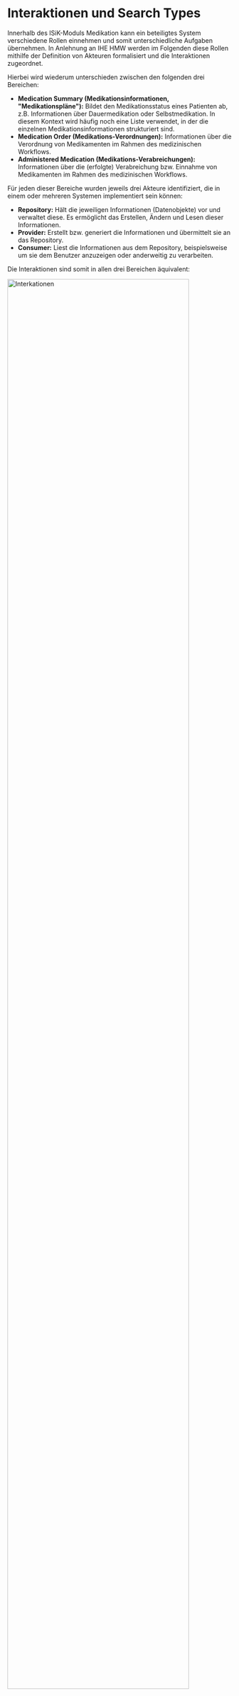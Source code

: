 # Interaktionen und Search Types

Innerhalb des ISiK-Moduls Medikation kann ein beteiligtes System verschiedene Rollen einnehmen und somit unterschiedliche Aufgaben übernehmen. In Anlehnung an IHE HMW werden im Folgenden diese Rollen mithilfe der Definition von Akteuren formalisiert und die Interaktionen zugeordnet.

Hierbei wird wiederum unterschieden zwischen den folgenden drei Bereichen:

* **Medication Summary (Medikationsinformationen, "Medikationspläne"):** Bildet den Medikationsstatus eines Patienten ab, z.B. Informationen über Dauermedikation oder Selbstmedikation. In diesem Kontext wird häufig noch eine Liste verwendet, in der die einzelnen Medikationsinformationen strukturiert sind.
* **Medication Order (Medikations-Verordnungen):** Informationen über die Verordnung von Medikamenten im Rahmen des medizinischen Workflows.
* **Administered Medication (Medikations-Verabreichungen):** Informationen über die (erfolgte) Verabreichung bzw. Einnahme von Medikamenten im Rahmen des medizinischen Workflows.

Für jeden dieser Bereiche wurden jeweils drei Akteure identifiziert, die in einem oder mehreren Systemen implementiert sein können:

* **Repository:** Hält die jeweiligen Informationen (Datenobjekte) vor und verwaltet diese. Es ermöglicht das Erstellen, Ändern und Lesen dieser Informationen.
* **Provider:** Erstellt bzw. generiert die Informationen und übermittelt sie an das Repository.
* **Consumer:** Liest die Informationen aus dem Repository, beispielsweise um sie dem Benutzer anzuzeigen oder anderweitig zu verarbeiten.

Die Interaktionen sind somit in allen drei Bereichen äquivalent:

<img src="https://raw.githubusercontent.com/gematik/spec-ISiK-Medikation/rc/main-stufe-4/Material/images/diagrams/interaktionen.svg" class="center" alt="Interkationen" width="90%"/>

**Interaktionen der FHIR Akteure**


## Search Includes and Reverse Includes

Damit diese Akteure sinnvoll miteinander kommunizieren, wird im Folgenden ein grafischer Überblick über die in diesem Modul zu inlduierenden Suchparameter und Operationen gegeben.
Da es sich um eine Zusammenfassung handelt, gelten Bedingungen für die gezeigten Inhalte:
* Alle Must-Support Elemente einer Componente müssen von den entsprechenden Systemen suchbar sein. Diese sind hier nicht erneut aufgezählt.
* Ein Doppelpunkt meint den Zugriff auf ein Element des beinhaltenden Profils.
* Das Elemente hinter einem Doppelpunkt besitzt wiederum die Suchparameter (alle Must-Support Elemente!), die hier in die Suchsyntax zu inkludieren sind.

<img src="https://raw.githubusercontent.com/gematik/spec-ISiK-Medikation/rc/main-stufe-4/Material/images/diagrams/search_includes.svg" class="center" alt="Searchtypes" width="90%"/>

**Inkludierte Suchparameter nach Capability Statement**

## Zusammenhang zu den Use Cases

Jeder Include oder Reverse Include Parameter ist mit mindestens einem {{pagelink:ImplementationGuide/markdown/Zusammenfassung/UseCases.md, text:Anwendungsfall}} begründet. Diese Details sie auf der Seite der jeweiligen Ressource unter {{pagelink:ImplementationGuide/markdown/Datenobjekte.md, text:Datenobjekte}} zu finden. 
Im Folgenden sollen für die Lesart des Diagramms zwei Beispiele gegeben werden:
* **Beispiel für einen Include Zusammenhang:** Eine Applikation muss in der Lage sein ein _ISiK Medikament_ anhand der Eigenschaften von _ingredient_ suchen zu können, um den (Adverse) Use Case einer _Wechelwirkung_ zu vermeiden.
* **Beispiel für einen Reverse Include Zusammenhang:** Eine Applikation muss in der Lage sein zu einem _ISiK Patient_ alle _Encounter_ anhand der Zugehörigkeit via _subject_ suchen zu können, um den Anwendungsfall der vollständigen _Dokumentation_ gewährleisten zu können.
  